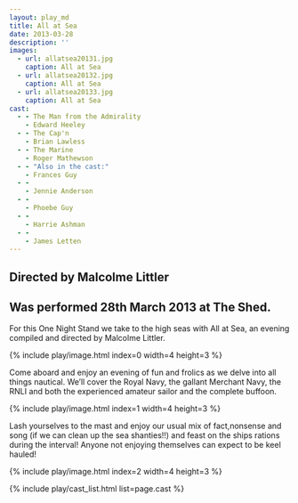 ```yaml
---
layout: play_md
title: All at Sea
date: 2013-03-28
description: ''
images:
  - url: allatsea20131.jpg
    caption: All at Sea
  - url: allatsea20132.jpg
    caption: All at Sea
  - url: allatsea20133.jpg
    caption: All at Sea
cast:
  - - The Man from the Admirality
    - Edward Heeley
  - - The Cap'n
    - Brian Lawless
  - - The Marine
    - Roger Mathewson
  - - "Also in the cast:"
    - Frances Guy
  - -  
    - Jennie Anderson
  - -  
    - Phoebe Guy
  - -  
    - Harrie Ashman
  - -  
    - James Letten
---
```


## Directed by Malcolme Littler

## Was performed 28th March 2013 at The Shed.

For this One Night Stand we take to the high seas with All at Sea, an evening compiled and directed by Malcolme Littler.

{% include play/image.html index=0 width=4 height=3 %}

Come aboard and enjoy an evening of fun and frolics as we delve into all things nautical. We’ll cover the Royal Navy, the gallant Merchant Navy, the RNLI and both the experienced amateur sailor and the complete buffoon.

{% include play/image.html index=1 width=4 height=3 %}

Lash yourselves to the mast and enjoy our usual mix of fact,nonsense and song (if we can clean up the sea shanties!!) and feast on the ships rations during the interval! Anyone not enjoying themselves can expect to be keel hauled!

{% include play/image.html index=2 width=4 height=3 %}

{% include play/cast_list.html list=page.cast %}
